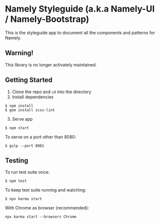 # Namely Styleguide (a.k.a Namely-UI / Namely-Bootstrap)

This is the styleguide app to document all the components and patterns for Namely.

Warning!
---------------

This library is no longer activately maintained.

Getting Started
---------------

1. Clone the repo and ```cd``` into the directory
2. Install dependencies
```shell
$ npm install
$ gem install scss-lint
```
3. Serve app
```shell
$ npm start
```
To serve on a port other than 8080:
```shell
$ gulp --port 8081
```

Testing
-------
To run test suite once:
```shell
$ npm test
```

To keep test suite running and watching:
```shell
$ npx karma start
```

With Chrome as browser (recommended):
```shell
npx karma start --browsers Chrome
```
